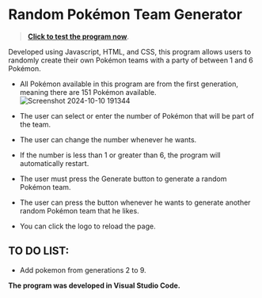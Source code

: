 # Random Pokémon Team Generator
>**[Click to test the program now](https://mmejiasgithub.github.io/Random-Pokemon-Team-Generator/)**.
>
Developed using Javascript, HTML, and CSS, this program allows users to randomly create their own Pokémon teams with a party of between 1 and 6 Pokémon. 
- All Pokémon available in this program are from the first generation, meaning there are 151 Pokémon available.
![Screenshot 2024-10-10 191344](https://github.com/user-attachments/assets/db0bcc71-8f23-4674-b1a4-a9314bffcf96)

- The user can select or enter the number of Pokémon that will be part of the team.
- The user can change the number whenever he wants.
- If the number is less than 1 or greater than 6, the program will automatically restart.
- The user must press the Generate button to generate a random Pokémon team.
- The user can press the button whenever he wants to generate another random Pokémon team that he likes.
- You can click the logo to reload the page.

## TO DO LIST:
- Add pokemon from generations 2 to 9.

**The program was developed in Visual Studio Code.**
